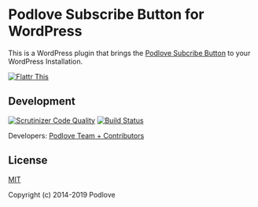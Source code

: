 # Podlove Subscribe Button for WordPress

This is a WordPress plugin that brings the [Podlove Subcribe Button](http://podlove.org/podlove-subscribe-button/) to your WordPress Installation.

[![Flattr This][2]][1]


[1]: http://flattr.com/thing/728463/Podlove-Podcasting-Plugin-for-WordPress
[2]: http://api.flattr.com/button/flattr-badge-large.png (Flattr This)

## Development
[![Scrutinizer Code Quality](https://scrutinizer-ci.com/g/podlove/podlove-subscribe-button-wp-plugin/badges/quality-score.png?b=master)](https://scrutinizer-ci.com/g/podlove/podlove-subscribe-button-wp-plugin/?branch=master)
[![Build Status](https://scrutinizer-ci.com/g/podlove/podlove-subscribe-button-wp-plugin/badges/build.png?b=master)](https://scrutinizer-ci.com/g/podlove/podlove-subscribe-button-wp-plugin/build-status/master)

Developers: [Podlove Team + Contributors](https://github.com/podlove/podlove-subscribe-button-wp-plugin/graphs/contributors)


## License
[MIT](https://github.com/podlove/podlove-subscribe-button-wp-plugin/blob/master/LICENSE)

Copyright (c) 2014-2019 Podlove
